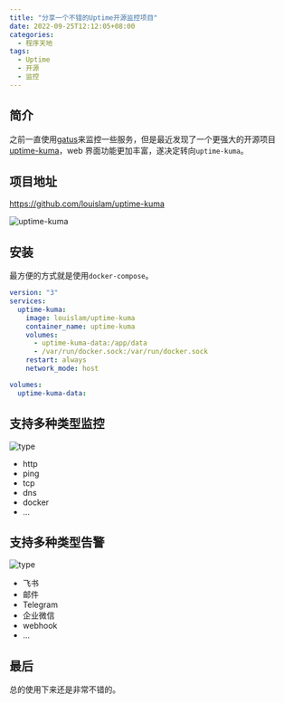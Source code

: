 ```yaml
---
title: "分享一个不错的Uptime开源监控项目"
date: 2022-09-25T12:12:05+08:00
categories:
  - 程序天地
tags:
  - Uptime
  - 开源
  - 监控
---
```


## 简介

之前一直使用[gatus](https://github.com/TwiN/gatus)来监控一些服务，但是最近发现了一个更强大的开源项目[uptime-kuma](https://github.com/louislam/uptime-kuma)，web 界面功能更加丰富，遂决定转向`uptime-kuma`。

## 项目地址

<https://github.com/louislam/uptime-kuma>

![uptime-kuma](https://camo.githubusercontent.com/9674a2b1b7d094b060fd79e6df7dca10b86a484ce6015b2668cff768dfc786ee/68747470733a2f2f757074696d652e6b756d612e7065742f696d672f6461726b2e6a7067)

## 安装

最方便的方式就是使用`docker-compose`。

```yaml
version: "3"
services:
  uptime-kuma:
    image: louislam/uptime-kuma
    container_name: uptime-kuma
    volumes:
      - uptime-kuma-data:/app/data
      - /var/run/docker.sock:/var/run/docker.sock
    restart: always
    network_mode: host

volumes:
  uptime-kuma-data:
```

## 支持多种类型监控

![type](/uptime/type.png)

- http
- ping
- tcp
- dns
- docker
- ...

## 支持多种类型告警

![type](/uptime/alert.png)

- 飞书
- 邮件
- Telegram
- 企业微信
- webhook
- ...

## 最后

总的使用下来还是非常不错的。
